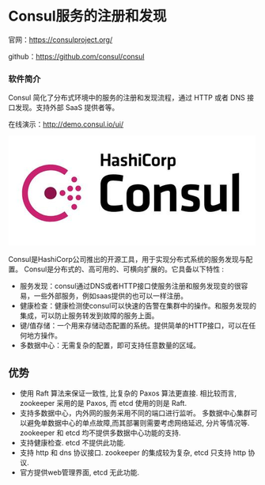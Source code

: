# Consul服务的注册和发现



官网：https://consulproject.org/

github：https://github.com/consul/consul



### 软件简介

Consul 简化了分布式环境中的服务的注册和发现流程，通过 HTTP 或者 DNS 接口发现。支持外部 SaaS 提供者等。

在线演示：http://demo.consul.io/ui/



![img](assets/consul.jpeg)



Consul是HashiCorp公司推出的开源工具，用于实现分布式系统的服务发现与配置。 Consul是分布式的、高可用的、可横向扩展的。它具备以下特性 :

- 服务发现：consul通过DNS或者HTTP接口使服务注册和服务发现变的很容易，一些外部服务，例如saas提供的也可以一样注册。
- 健康检查：健康检测使consul可以快速的告警在集群中的操作。和服务发现的集成，可以防止服务转发到故障的服务上面。
- 键/值存储：一个用来存储动态配置的系统。提供简单的HTTP接口，可以在任何地方操作。
- 多数据中心：无需复杂的配置，即可支持任意数量的区域。

## 优势

- 使用 Raft 算法来保证一致性, 比复杂的 Paxos 算法更直接. 相比较而言, zookeeper 采用的是 Paxos, 而 etcd 使用的则是 Raft. 
- 支持多数据中心，内外网的服务采用不同的端口进行监听。 多数据中心集群可以避免单数据中心的单点故障,而其部署则需要考虑网络延迟, 分片等情况等. zookeeper 和 etcd 均不提供多数据中心功能的支持. 
- 支持健康检查. etcd 不提供此功能. 
- 支持 http 和 dns 协议接口. zookeeper 的集成较为复杂, etcd 只支持 http 协议. 
- 官方提供web管理界面, etcd 无此功能.

